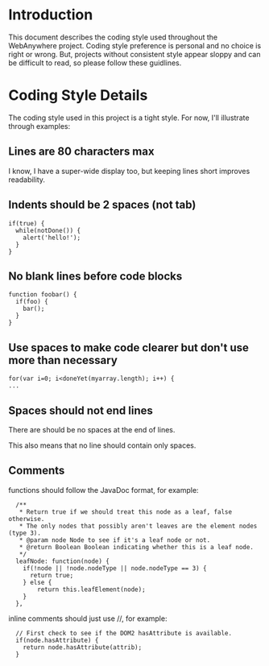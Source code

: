 # Introduction #

This document describes the coding style used throughout the WebAnywhere project.  Coding style preference is personal and no choice is right or wrong.  But, projects without consistent style appear sloppy and can be difficult to read, so please follow these guidlines.


# Coding Style Details #

The coding style used in this project is a tight style.  For now, I'll illustrate through examples:

## Lines are 80 characters max ##
I know, I have a super-wide display too, but keeping lines short improves readability.


## Indents should be 2 spaces (not tab) ##
```
if(true) {
  while(notDone()) {
    alert('hello!');
  }
}
```

## No blank lines before code blocks ##
```
function foobar() {
  if(foo) {
    bar();
  }
}
```
## Use spaces to make code clearer but don't use more than necessary ##
```
for(var i=0; i<doneYet(myarray.length); i++) {
...
```

## Spaces should not end lines ##
There are should be no spaces at the end of lines.

This also means that no line should contain only spaces.

## Comments ##
functions should follow the JavaDoc format, for example:
```
  /**
   * Return true if we should treat this node as a leaf, false otherwise.
   * The only nodes that possibly aren't leaves are the element nodes (type 3).
   * @param node Node to see if it's a leaf node or not.
   * @return Boolean Boolean indicating whether this is a leaf node.
   */
  leafNode: function(node) {
    if(!node || !node.nodeType || node.nodeType == 3) {
      return true;
    } else {
        return this.leafElement(node);
    }
  },
```

inline comments should just use //, for example:
```
  // First check to see if the DOM2 hasAttribute is available.
  if(node.hasAttribute) {
    return node.hasAttribute(attrib);
  }
```
